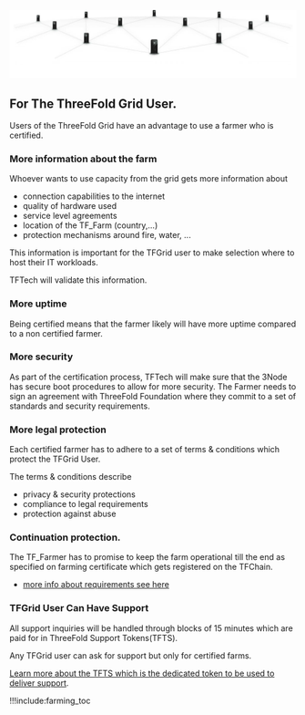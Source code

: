 ![](img/grid_banner.jpg)

## For The ThreeFold Grid User.

Users of the ThreeFold Grid have an advantage to use a farmer who is certified.

### More information about the farm

Whoever wants to use capacity from the grid gets more information about

- connection capabilities to the internet
- quality of hardware used
- service level agreements
- location of the TF_Farm (country,...)
- protection mechanisms around fire, water, ...

This information is important for the TFGrid user to make selection where to host their IT workloads.

TFTech will validate this information.

### More uptime

Being certified means that the farmer likely will have more uptime compared to a non certified farmer.

### More security

As part of the certification process, TFTech will make sure that the 3Node has secure boot procedures to allow for more security. The Farmer needs to sign an agreement with ThreeFold Foundation where they commit to a set of standards and security requirements.

### More legal protection

Each certified farmer has to adhere to a set of terms & conditions which protect the TFGrid User.

The terms & conditions describe

- privacy & security protections
- compliance to legal requirements
- protection against abuse

### Continuation protection.

The TF_Farmer has to promise to keep the farm operational till the end as specified on farming certificate which gets registered on the TFChain.

- [more info about requirements see here](farming_certified_requirements)

### TFGrid User Can Have Support

All support inquiries will be handled through blocks of 15 minutes which are paid for in ThreeFold Support Tokens(TFTS).

Any TFGrid user can ask for support but only for certified farms.

[Learn more about the TFTS which is the dedicated token to be used to deliver support](tftech:tfts).

!!!include:farming_toc